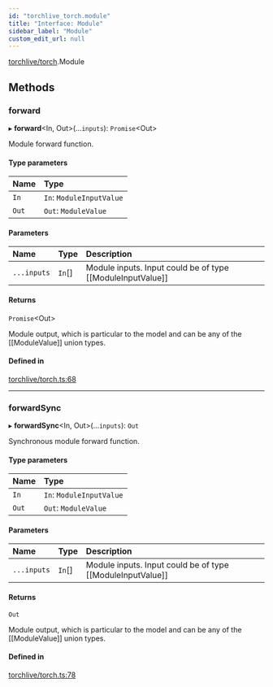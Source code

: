 ```yaml
---
id: "torchlive_torch.module"
title: "Interface: Module"
sidebar_label: "Module"
custom_edit_url: null
---
```


[torchlive/torch](../modules/torchlive_torch.md).Module

## Methods

### forward

▸ **forward**<In, Out\>(...`inputs`): `Promise`<Out\>

Module forward function.

#### Type parameters

| Name | Type |
| :------ | :------ |
| `In` | `In`: `ModuleInputValue` |
| `Out` | `Out`: `ModuleValue` |

#### Parameters

| Name | Type | Description |
| :------ | :------ | :------ |
| `...inputs` | `In`[] | Module inputs. Input could be of type [[ModuleInputValue]] |

#### Returns

`Promise`<Out\>

Module output, which is particular to the model and can be any of
the [[ModuleValue]] union types.

#### Defined in

[torchlive/torch.ts:68](https://github.com/pytorch/live/blob/99ecf4b/react-native-pytorch-core/src/torchlive/torch.ts#L68)

___

### forwardSync

▸ **forwardSync**<In, Out\>(...`inputs`): `Out`

Synchronous module forward function.

#### Type parameters

| Name | Type |
| :------ | :------ |
| `In` | `In`: `ModuleInputValue` |
| `Out` | `Out`: `ModuleValue` |

#### Parameters

| Name | Type | Description |
| :------ | :------ | :------ |
| `...inputs` | `In`[] | Module inputs. Input could be of type [[ModuleInputValue]] |

#### Returns

`Out`

Module output, which is particular to the model and can be any of
the [[ModuleValue]] union types.

#### Defined in

[torchlive/torch.ts:78](https://github.com/pytorch/live/blob/99ecf4b/react-native-pytorch-core/src/torchlive/torch.ts#L78)
